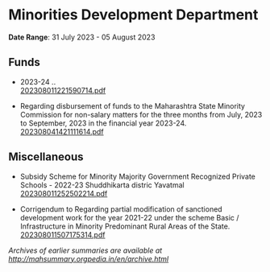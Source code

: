 # Minorities Development Department

**Date Range**: 31 July 2023 - 05 August 2023


## Funds
- 2023-24 ..\
  [202308011221590714.pdf](https://gr.maharashtra.gov.in/Site/Upload/Government%20Resolutions/English/202308011221590714.pdf)

- Regarding disbursement of funds to the Maharashtra State Minority Commission for non-salary matters for the three months from July, 2023 to September, 2023 in the financial year 2023-24.\
  [202308041421111614.pdf](https://gr.maharashtra.gov.in/Site/Upload/Government%20Resolutions/English/202308041421111614.pdf)

## Miscellaneous
- Subsidy Scheme for Minority Majority Government Recognized Private Schools - 2022-23 Shuddhikarta distric Yavatmal\
  [202308011252502214.pdf](https://gr.maharashtra.gov.in/Site/Upload/Government%20Resolutions/English/202308011252502214.pdf)

- Corrigendum to Regarding partial modification of sanctioned development work for the year 2021-22 under the scheme Basic / Infrastructure in Minority Predominant Rural Areas of the State.\
  [202308011507175314.pdf](https://gr.maharashtra.gov.in/Site/Upload/Government%20Resolutions/English/202308011507175314.pdf)


*Archives of earlier summaries are available at http://mahsummary.orgpedia.in/en/archive.html*